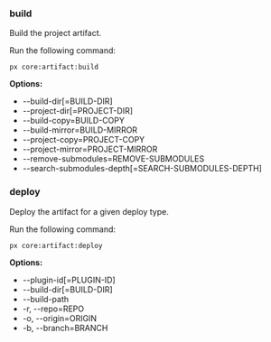 ### build

Build the project artifact.

Run the following command:

    px core:artifact:build

**Options:**

- --build-dir[=BUILD-DIR]  
- --project-dir[=PROJECT-DIR]
- --build-copy=BUILD-COPY    
- --build-mirror=BUILD-MIRROR  
- --project-copy=PROJECT-COPY  
- --project-mirror=PROJECT-MIRROR   
- --remove-submodules=REMOVE-SUBMODULES 
- --search-submodules-depth[=SEARCH-SUBMODULES-DEPTH]

### deploy

Deploy the artifact for a given deploy type.

Run the following command:

    px core:artifact:deploy
    
**Options:**

 - --plugin-id[=PLUGIN-ID]  
 - --build-dir[=BUILD-DIR]  
 - --build-path          
 - -r, --repo=REPO         
 - -o, --origin=ORIGIN
 - -b, --branch=BRANCH
